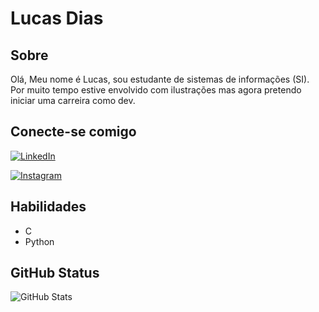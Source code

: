 # Lucas Dias

## Sobre
Olá, Meu nome é Lucas, sou estudante de sistemas de informações (SI). Por muito tempo estive envolvido com ilustrações mas agora pretendo iniciar uma carreira como dev.
## Conecte-se comigo

[![LinkedIn](https://img.shields.io/badge/LinkedIn-0077B5?style=for-the-badge&logo=linkedin&logoColor=white)](https://www.linkedin.com/in/lucas-dias-rosa/)

[![Instagram](https://img.shields.io/badge/-Instagram-%23E4405F?style=for-the-badge&logo=instagram&logoColor=white)](https://www.instagram.com/Mr.Caneca/)

## Habilidades
- C
- Python

## GitHub Status

![GitHub Stats](https://github-readme-stats.vercel.app/api?username=MrCaneca&theme=transparent&bg_color=000&border_color=30A3DC&show_icons=true&icon_color=30A3DC&title_color=E94D5F&text_color=FFF)